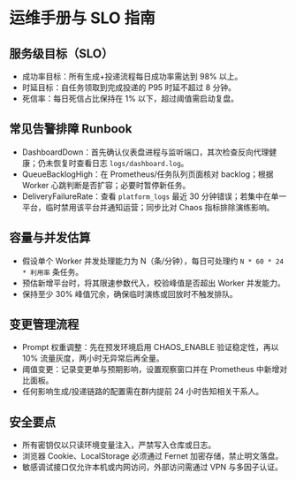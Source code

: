# 运维手册与 SLO 指南

## 服务级目标（SLO）
- 成功率目标：所有生成+投递流程每日成功率需达到 98% 以上。
- 时延目标：自任务领取到完成投递的 P95 时延不超过 8 分钟。
- 死信率：每日死信占比保持在 1% 以下，超过阈值需启动复盘。

## 常见告警排障 Runbook
- DashboardDown：首先确认仪表盘进程与监听端口，其次检查反向代理健康；仍未恢复时查看日志 `logs/dashboard.log`。
- QueueBacklogHigh：在 Prometheus/任务队列页面核对 backlog；根据 Worker 心跳判断是否扩容；必要时暂停新任务。
- DeliveryFailureRate：查看 `platform_logs` 最近 30 分钟错误；若集中在单一平台，临时禁用该平台并通知运营；同步比对 Chaos 指标排除演练影响。

## 容量与并发估算
- 假设单个 Worker 并发处理能力为 N（条/分钟），每日可处理约 `N * 60 * 24 * 利用率` 条任务。
- 预估新增平台时，将其限速参数代入，校验峰值是否超出 Worker 并发能力。
- 保持至少 30% 峰值冗余，确保临时演练或回放时不触发排队。

## 变更管理流程
- Prompt 权重调整：先在预发环境启用 CHAOS_ENABLE 验证稳定性，再以 10% 流量灰度，两小时无异常后再全量。
- 阈值变更：记录变更单与预期影响，设置观察窗口并在 Prometheus 中新增对比面板。
- 任何影响生成/投递链路的配置需在群内提前 24 小时告知相关干系人。

## 安全要点
- 所有密钥仅以只读环境变量注入，严禁写入仓库或日志。
- 浏览器 Cookie、LocalStorage 必须通过 Fernet 加密存储，禁止明文落盘。
- 敏感调试接口仅允许本机或内网访问，外部访问需通过 VPN 与多因子认证。
